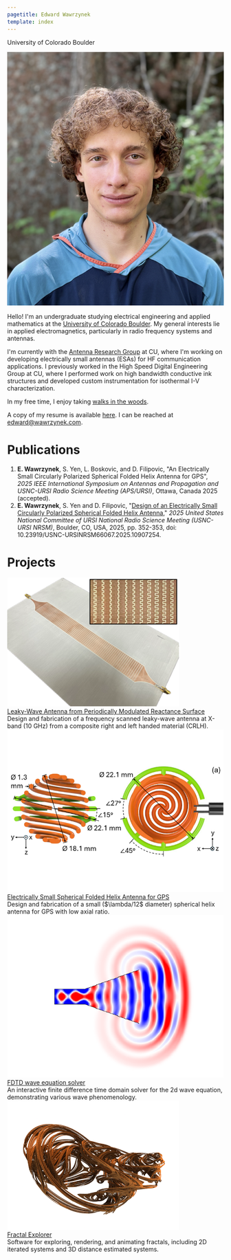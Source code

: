 ```yaml
---
pagetitle: Edward Wawrzynek
template: index
---
```


<p class="subtitle">University of Colorado Boulder</p>

<img src="images/edward.jpg" class="headshot" alt="Edward R. Wawrzynek"/>

Hello! I'm an undergraduate studying electrical engineering and applied mathematics at the [University of Colorado Boulder](https://www.colorado.edu). My general interests lie in applied electromagnetics, particularly in radio frequency systems and antennas.

I'm currently with the [Antenna Research Group](https://www.colorado.edu/lab/antenna/) at CU, where I'm working on developing electrically small antennas (ESAs) for HF communication applications. I previously worked in the High Speed Digital Engineering Group at CU, where I performed work on high bandwidth conductive ink structures and developed custom instrumentation for isothermal I-V characterization.

In my free time, I enjoy taking [walks in the woods](/hiking.html). 

A copy of my resume is available [here](/resume.html). I can be reached at <a href="mailto: edward@wawrzynek.com">edward@wawrzynek.com</a>.

# Publications
1. <b>E. Wawrzynek</b>, S. Yen, L. Boskovic, and D. Filipovic, "An Electrically Small Circularly Polarized Spherical Folded Helix Antenna for GPS", <i>2025 IEEE International Symposium on Antennas and Propagation and USNC-URSI Radio Science Meeting (APS/URSI)</i>, Ottawa, Canada 2025 (accepted).
2. <b>E. Wawrzynek</b>, S. Yen and D. Filipovic, "<a href="https://ieeexplore.ieee.org/abstract/document/10907254">Design of an Electrically Small Circularly Polarized Spherical Folded Helix Antenna</a>," <i>2025 United States National Committee of URSI National Radio Science Meeting (USNC-URSI NRSM)</i>, Boulder, CO, USA, 2025, pp. 352-353, doi: 10.23919/USNC-URSINRSM66067.2025.10907254.

# Projects

<!-- header images should be 6 x 4.5 aspect ratio -->

<div class="project_cont">
<div class="project">
<div><img src="images/leaky_wave_surface/icon.png"/></div>
<div class="project_title"><a href="leaky_wave.html">Leaky-Wave Antenna from Periodically Modulated Reactance Surface</a></div>
<div class="project_summary">
Design and fabrication of a frequency scanned leaky-wave antenna at X-band (10 GHz) from a composite right and left handed material (CRLH).
</div>
<a class="project_link" href="leaky_wave.html"></a>
</div>
<div class="project">
<div><img src="images/esa_helix/header2.png"/></div>
<div class="project_title"><a href="/papers/esa_helix_aps25.pdf">Electrically Small Spherical Folded Helix Antenna for GPS</a></div>
<div class="project_summary">
Design and fabrication of a small ($\lambda/12$ diameter) spherical helix antenna for GPS with low axial ratio.
</div>
<a class="project_link" href="/papers/esa_helix_aps25.pdf"></a>
</div>
<div class="project">
<div><img src="images/2024-05-28-fdtd-wave-equation/header.png"/></div>
<div class="project_title"><a href="fdtd_wave.html">FDTD wave equation solver</a></div>
<div class="project_summary">
An interactive finite difference time domain solver for the 2d wave equation, demonstrating various wave phenomenology.
</div>
<a class="project_link" href="fdtd_wave_eq.html"></a>
</div>
<div class="project">
<div><img src="images/2024-05-27-fractal-explorer/header3.png"/></div>
<div class="project_title"><a href="http://fractal.wawrzynek.com">Fractal Explorer</a></div>
<div class="project_summary">
Software for exploring, rendering, and animating fractals, including 2D iterated systems and 3D distance estimated systems.
</div>
<a class="project_link" href="http://fractal.wawrzynek.com"></a>
</div>
</div>

